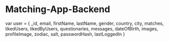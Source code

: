 # Matching-App-Backend

var user = {
    _id,
    email,
    firstName,
    lastName,
    gender,
    country,
    city,
    matches,
    likedUsers,
    likedByUsers,
    questionaries,
    messages,
    dateOfBirth,
    images,
    profileImage,
    zodiac,
    salt,
    passwordHash,
    lastLoggedIn
}
